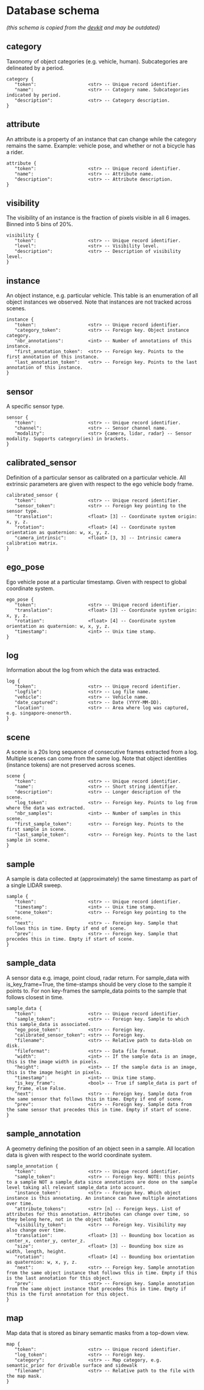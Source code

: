 Database schema
==========
*(this schema is copied from the [devkit](https://github.com/nutonomy/nuscenes-devkit/blob/master/schema.md) and may be outdated)*

category
---------

Taxonomy of object categories (e.g. vehicle, human). 
Subcategories are delineated by a period.
```
category {
   "token":                   <str> -- Unique record identifier.
   "name":                    <str> -- Category name. Subcategories indicated by period.
   "description":             <str> -- Category description.
}
```
attribute
---------

An attribute is a property of an instance that can change while the category remains the same. 
 Example: vehicle pose, and whether or not a bicycle has a rider.
```
attribute {
   "token":                   <str> -- Unique record identifier.
   "name":                    <str> -- Attribute name.
   "description":             <str> -- Attribute description.
}
```
visibility
---------

The visibility of an instance is the fraction of pixels visible in all 6 images. Binned into 5 bins of 20%.
```
visibility {
   "token":                   <str> -- Unique record identifier.
   "level":                   <str> -- Visibility level.
   "description":             <str> -- Description of visibility level.
}
```
instance
---------

An object instance, e.g. particular vehicle. This table is an enumeration of all object 
instances we observed. Note that instances are not tracked across scenes.
```
instance {
   "token":                   <str> -- Unique record identifier.
   "category_token":          <str> -- Foreign key. Object instance category.
   "nbr_annotations":         <int> -- Number of annotations of this instance.
   "first_annotation_token":  <str> -- Foreign key. Points to the first annotation of this instance.
   "last_annotation_token":   <str> -- Foreign key. Points to the last annotation of this instance.
}
```
sensor
---------

A specific sensor type.
```
sensor {
   "token":                   <str> -- Unique record identifier.
   "channel":                 <str> -- Sensor channel name.
   "modality":                <str> {camera, lidar, radar} -- Sensor modality. Supports category(ies) in brackets.
}
```
calibrated_sensor
---------

Definition of a particular sensor as calibrated on a particular vehicle. All extrinsic parameters are 
given with respect to the ego vehicle body frame.
```
calibrated_sensor {
   "token":                   <str> -- Unique record identifier.
   "sensor_token":            <str> -- Foreign key pointing to the sensor type.
   "translation":             <float> [3] -- Coordinate system origin: x, y, z.
   "rotation":                <float> [4] -- Coordinate system orientation as quaternion: w, x, y, z.
   "camera_intrinsic":        <float> [3, 3] -- Intrinsic camera calibration matrix.
}
```
ego_pose
---------

Ego vehicle pose at a particular timestamp. Given with respect to global coordinate system.
```
ego_pose {
   "token":                   <str> -- Unique record identifier.
   "translation":             <float> [3] -- Coordinate system origin: x, y, z.
   "rotation":                <float> [4] -- Coordinate system orientation as quaternion: w, x, y, z.
   "timestamp":               <int> -- Unix time stamp.
}
```
log
---------

Information about the log from which the data was extracted.
```
log {
   "token":                   <str> -- Unique record identifier.
   "logfile":                 <str> -- Log file name.
   "vehicle":                 <str> -- Vehicle name.
   "date_captured":           <str> -- Date (YYYY-MM-DD).
   "location":                <str> -- Area where log was captured, e.g. singapore-onenorth.
}
```
scene
---------

A scene is a 20s long sequence of consecutive frames extracted from a log. 
Multiple scenes can come from the same log. 
Note that object identities (instance tokens) are not preserved across scenes.
```
scene {
   "token":                   <str> -- Unique record identifier.
   "name":                    <str> -- Short string identifier.
   "description":             <str> -- Longer description of the scene.
   "log_token":               <str> -- Foreign key. Points to log from where the data was extracted.
   "nbr_samples":             <int> -- Number of samples in this scene.
   "first_sample_token":      <str> -- Foreign key. Points to the first sample in scene.
   "last_sample_token":       <str> -- Foreign key. Points to the last sample in scene.
}
```
sample
---------

A sample is data collected at (approximately) the same timestamp as part of a single LIDAR sweep.
```
sample {
   "token":                   <str> -- Unique record identifier.
   "timestamp":               <int> -- Unix time stamp.
   "scene_token":             <str> -- Foreign key pointing to the scene.
   "next":                    <str> -- Foreign key. Sample that follows this in time. Empty if end of scene.
   "prev":                    <str> -- Foreign key. Sample that precedes this in time. Empty if start of scene.
}
```
sample_data
---------

A sensor data e.g. image, point cloud, radar return. For sample_data with is_key_frame=True, the time-stamps 
should be very close to the sample it points to. For non key-frames the sample_data points to the 
sample that follows closest in time.
```
sample_data {
   "token":                   <str> -- Unique record identifier.
   "sample_token":            <str> -- Foreign key. Sample to which this sample_data is associated.
   "ego_pose_token":          <str> -- Foreign key.
   "calibrated_sensor_token": <str> -- Foreign key.
   "filename":                <str> -- Relative path to data-blob on disk.
   "fileformat":              <str> -- Data file format.
   "width":                   <int> -- If the sample data is an image, this is the image width in pixels.
   "height":                  <int> -- If the sample data is an image, this is the image height in pixels.
   "timestamp":               <int> -- Unix time stamp.
   "is_key_frame":            <bool> -- True if sample_data is part of key_frame, else False.
   "next":                    <str> -- Foreign key. Sample data from the same sensor that follows this in time. Empty if end of scene.
   "prev":                    <str> -- Foreign key. Sample data from the same sensor that precedes this in time. Empty if start of scene.
}
```
sample_annotation
---------

A geometry defining the position of an object seen in a sample. All location data is given with respect 
to the world coordinate system.
```
sample_annotation {
   "token":                   <str> -- Unique record identifier.
   "sample_token":            <str> -- Foreign key. NOTE: this points to a sample NOT a sample_data since annotations are done on the sample level taking all relevant sample_data into account.
   "instance_token":          <str> -- Foreign key. Which object instance is this annotating. An instance can have multiple annotations over time.
   "attribute_tokens":        <str> [n] -- Foreign keys. List of attributes for this annotation. Attributes can change over time, so they belong here, not in the object table.
   "visibility_token":        <str> -- Foreign key. Visibility may also change over time.
   "translation":             <float> [3] -- Bounding box location as center_x, center_y, center_z.
   "size":                    <float> [3] -- Bounding box size as width, length, height.
   "rotation":                <float> [4] -- Bounding box orientation as quaternion: w, x, y, z.
   "next":                    <str> -- Foreign key. Sample annotation from the same object instance that follows this in time. Empty if this is the last annotation for this object.
   "prev":                    <str> -- Foreign key. Sample annotation from the same object instance that precedes this in time. Empty if this is the first annotation for this object.
}
```
map
---------

Map data that is stored as binary semantic masks from a top-down view.
```
map {
   "token":                   <str> -- Unique record identifier.
   "log_token":               <str> -- Foreign key.
   "category":                <str> -- Map category, e.g. semantic_prior for drivable surface and sidewalk
   "filename":                <str> -- Relative path to the file with the map mask.
}
```
